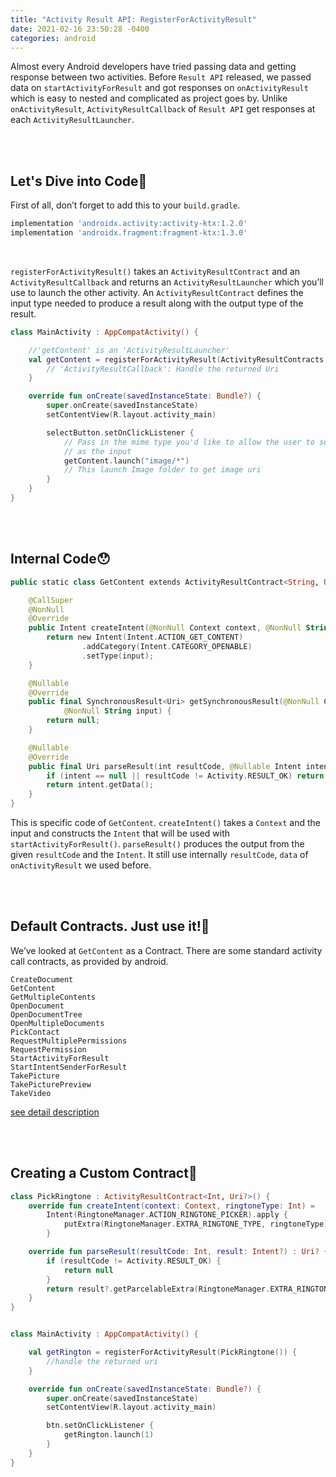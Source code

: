 ```yaml
---
title: "Activity Result API: RegisterForActivityResult"
date: 2021-02-16 23:50:28 -0400
categories: android
---
```


Almost every Android developers have tried passing data and getting response between two activities. 
Before `Result API` released, we passed data on `startActivityForResult` and got responses on `onActivityResult` which is easy to nested and 
complicated as project goes by. Unlike `onActivityResult`, `ActivityResultCallback` of `Result API` get responses at each `ActivityResultLauncher`.

<br>
<br>

Let's Dive into Code🌊
------------------------

First of all, don’t forget to add this to your `build.gradle`.

```gradle
implementation 'androidx.activity:activity-ktx:1.2.0'
implementation 'androidx.fragment:fragment-ktx:1.3.0'
```

<br>

`registerForActivityResult()` takes an `ActivityResultContract` and an `ActivityResultCallback` and returns an `ActivityResultLauncher` which 
you’ll use to launch the other activity. An `ActivityResultContract` defines the input type needed to produce a result along with the output type of the result.

```kotlin
class MainActivity : AppCompatActivity() {

    //'getContent' is an 'ActivityResultLauncher'
    val getContent = registerForActivityResult(ActivityResultContracts.GetContent()) { uri: Uri? ->
        // 'ActivityResultCallback': Handle the returned Uri    
    }

    override fun onCreate(savedInstanceState: Bundle?) {
        super.onCreate(savedInstanceState)
        setContentView(R.layout.activity_main)

        selectButton.setOnClickListener {
            // Pass in the mime type you'd like to allow the user to select
            // as the input
            getContent.launch("image/*")
            // This launch Image folder to get image uri
        }
    }
}
```

<br>
<br>

Internal Code😯
-------------------
```kotlin
public static class GetContent extends ActivityResultContract<String, Uri> {

    @CallSuper
    @NonNull
    @Override
    public Intent createIntent(@NonNull Context context, @NonNull String input) {
        return new Intent(Intent.ACTION_GET_CONTENT)
                .addCategory(Intent.CATEGORY_OPENABLE)
                .setType(input);
    }

    @Nullable
    @Override
    public final SynchronousResult<Uri> getSynchronousResult(@NonNull Context context,
            @NonNull String input) {
        return null;
    }

    @Nullable
    @Override
    public final Uri parseResult(int resultCode, @Nullable Intent intent) {
        if (intent == null || resultCode != Activity.RESULT_OK) return null;
        return intent.getData();
    }
}
```
This is specific code of `GetContent`. 
`createIntent()` takes a `Context` and the input and constructs the `Intent` that will be used with `startActivityForResult()`.
`parseResult()` produces the output from the given `resultCode` and the `Intent`.
It still use internally `resultCode`, `data` of `onActivityResult` we used before.

<br>
<br>

Default Contracts. Just use it!🥴
-----------------------------------
We’ve looked at `GetContent` as a Contract. There are some standard activity call contracts, as provided by android.
```
CreateDocument
GetContent
GetMultipleContents
OpenDocument
OpenDocumentTree
OpenMultipleDocuments
PickContact
RequestMultiplePermissions
RequestPermission
StartActivityForResult
StartIntentSenderForResult
TakePicture
TakePicturePreview
TakeVideo
```
[see detail description][android-docs]

<br>
<br>

Creating a Custom Contract📝
-------------------------------
```kotlin
class PickRingtone : ActivityResultContract<Int, Uri?>() {
    override fun createIntent(context: Context, ringtoneType: Int) =
        Intent(RingtoneManager.ACTION_RINGTONE_PICKER).apply {
            putExtra(RingtoneManager.EXTRA_RINGTONE_TYPE, ringtoneType)
        }

    override fun parseResult(resultCode: Int, result: Intent?) : Uri? {
        if (resultCode != Activity.RESULT_OK) {
            return null
        }
        return result?.getParcelableExtra(RingtoneManager.EXTRA_RINGTONE_PICKED_URI)
    }
}
```

```kotlin

class MainActivity : AppCompatActivity() {

    val getRington = registerForActivityResult(PickRingtone()) {
        //handle the returned uri
    }

    override fun onCreate(savedInstanceState: Bundle?) {
        super.onCreate(savedInstanceState)
        setContentView(R.layout.activity_main)

        btn.setOnClickListener {
            getRington.launch(1)
        }
    }
}
```



[android-docs]: https://developer.android.com/reference/androidx/activity/result/contract/ActivityResultContracts

